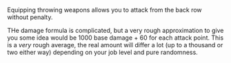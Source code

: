 Equipping throwing weapons allows you to attack from the back row without penalty.

THe damage formula is complicated, but a very rough approximation to give you some idea would be 1000 base damage + 60 for each attack point. This is a *very* rough average, the real amount will differ a lot (up to a thousand or two either way) depending on your job level and pure randomness.
